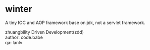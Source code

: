 # winter
A tiny IOC and AOP framework base on jdk, not a servlet framework.

zhuangbility Driven Development(zdd)  
author: code.babe  
qa: lanlv

